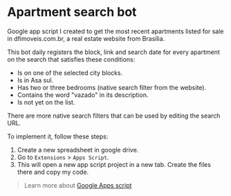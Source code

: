 # Apartment search bot

Google app script I created to get the most recent apartments listed for sale in dfimoveis.com.br, a real estate website from Brasília.

This bot daily registers the block, link and search date for every apartment on the search that satisfies these conditions:
- Is on one of the selected city blocks.
- Is in Asa sul.
- Has two or three bedrooms (native search filter from the website).
- Contains the word "vazado" in its description.
- Is not yet on the list.

There are more native search filters that can be used by editing the search URL.

To implement it, follow these steps:
1. Create a new spreadsheet in google drive.
2. Go to `Extensions` > `Apps Script`.
3. This will open a new app script project in a new tab. Create the files there and copy my code.

> Learn more about [Google Apps script](https://www.google.com/script/start/)
